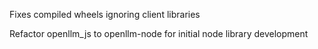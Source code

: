 Fixes compiled wheels ignoring client libraries

Refactor openllm_js to openllm-node for initial node library development
